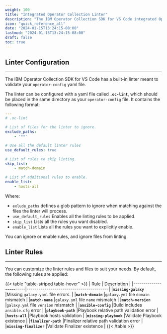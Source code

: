 ```yaml
---
weight: 100
title: "Integrated Operator Collection Linter"
description: "The IBM Operator Collection SDK for VS Code integrated Operator Collection Linter"
icon: "quick_reference_all"
date: "2024-01-15T13:24:15-08:00"
lastmod: "2024-01-15T13:24:15-08:00"
draft: false
toc: true
---
```


## Linter Configuration
---
The IBM Operator Collection SDK for VS Code has a built-in linter meant to validate your `operator-config` yaml file. 


The linter can be configured with a yaml file called **`.oc-lint`**, which should be placed in the same directory as your `operator-config` file. It contains the following format:

```yaml
---
# .oc-lint

# List of files for the linter to ignore.
exclude_paths:
    - '**'

# Use all the default linter rules
use_default_rules: true

# List of rules to skip linting.
skip_list:
    - match-domain

# List of additional rules to enable.
enable_list:
    - hosts-all
```

Where:
- `exlude_paths` defines a glob pattern to ignore when matching against the files the linter will process.
- `use_default_rules` Enables all the linting rules to be applied.
- `skip_list` Lists all the rules you want disabled.
- `enable_list` Lists all the rules you want to explicitly enable.

You can ignore or enable rules, and ignore files from linting. 


## Linter Rules
---
You can customize the linter rules and files to suit your needs. By default, the following rules are applied:

{{< table "table-striped table-hover"  >}}
|        Rule            |                Description              |
|------------------------|-----------------------------------------|
|**`missing-galaxy`**    |Missing `galaxy.yaml` file errors.       |
|**`match-domain`**      |`galaxy.yml` file `domain` mismatch      |
|**`match-name`**        |`galaxy.yml` file `name` mismatch        |
|**`match-version`**     |`galaxy.yml` file `version` mismatch     |
|**`ansible-config`**    |Build includes `ansible.cfg` error       |
|**`playbook-path`**     |Playbook relative path validation error  |
|**`hosts-all`**         |Playbook hosts validation                |
|**`missing-playbook`**  |Validate Playbook existence              |
|**`finalizer-path`**    |Finalizer relative path validation error |
|**`missing-finalizer`** |Validate Finalizer existence             |
{{< /table >}}
